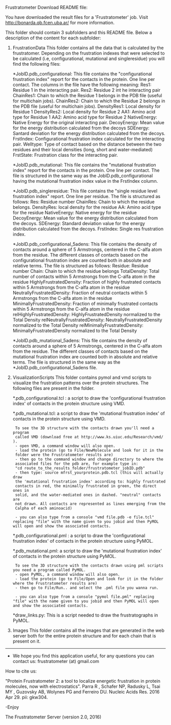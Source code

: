 Frustratometer Download README file:

You have downloaded the result files for a 'Frustratometer' job. Visit
http://bonarda.qb.fcen.uba.ar/ for more information.

This folder should contain 3 subfolders and this README file. Below a description of the content for each subfolder:

1) FrustrationData
This folder contains all the data that is calculated by the frustratomer. Depending on the frustration indexes that were selected to be calculated (i.e, configurational, mutational and singleresidue) you will find the following files:

	*JobID.pdb_configurational: This file contains the "configurational frustration index" report for the contacts in the protein. One line per contact. The columns in the file have the following meaning:
		Res1: Residue 1 in the interacting pair.
		Res2: Residue 2 int he interacting pair
		ChainRes1: Chain to which the Residue 1 belongs in the PDB file (useful for multichain jobs).
		ChainRes2: Chain to which the Residue 2 belongs in the PDB file (useful for multichain jobs).
		DensityRes1: Local density for Residue 1
		DensityRes2: Local density for Residue 2
		AA1: Amino acid type for Residue 1
		AA2: Amino acid type for Residue 2
		NativeEnergy: Native Energy for the original interacting pair.
		DecoyEnergy: Mean value for the energy distribution calculated from the decoys
		SDEnergy: Santard deviation for the energy distribution calculated from the decoys.
		FrstIndex: Configurational frustration index calculated for the interacting pair.
		Welltype: Type of contact based on the distance between the two residues and their local densities (long, short and water-mediated)
		FrstState: Frustration class for the interacting pair. 

	*JobID.pdb_mutational: This file contains the "mutational frustration index" report for the contacts in the protein. One line per contact. The file is structured in the same way as the JobID.pdb_configurational having the mutational frustration index value in the FrstIndex column.

	*JobID.pdb_singleresidue: This file contains the "single residue level frustration index" report. One line per residue. The file is structured as follows:
		Res: Residue number
		ChainRes: Chain to which the residue belongs.
		DensityRes: local density for the residue
		AA: Amino acid type for the residue
		NativeEnergy: Native energy for the residue
		DecoyEnergy: Mean value for the energy distribution calculated from the decoys.
		SDEnergy: Standard deviation value for the energy distribution calculated from the decoys.
		FrstIndex: Single res frustration index.

	*JobID.pdb_configurational_5adens: This file contains the density of contacts around a sphere of 5 Armstrongs, centered in the C-alfa atom from the residue. The different classes of contacts based on the configurational frustration index are counted both in absolute and relative terms. The file is structured as follows:
		Residue: Residue number
		Chain: Chain to which the residue belongs
		TotalDensity: Total number of contacts within 5 Armstrongs from the C-alfa atom in the residue
		HighlyFrustratedDensity: Fraction of highly frustrated contacts within 5 Armstrongs from the C-alfa atom in the residue
		NeutrallyFrustratedDensity: Fraction of neutral contacts within 5 Armstrongs from the C-alfa atom in the residue
		MinimallyFrustratedDensity: Fraction of minimally frustrated contacts within 5 Armstrongs from the C-alfa atom in the residue
		relHighlyFrustratedDensity: HighlyFrustratedDensity normalized to the Total Density
		relNeutrallyFrustratedDensity: NeutrallyFrustratedDensity normalized to the Total Density
		relMinimallyFrustratedDensity: MinimallyFrustratedDensity normalized to the Total Density

	*JobID.pdb_mutational_5adens: This file contains the density of contacts around a sphere of 5 Armstrongs, centered in the C-alfa atom from the residue. The different classes of contacts based on the mutational frustration index are counted both in absolute and relative terms. The file is structured in the same way as the *JobID.pdb_configurational_5adens file.

2) VisualizationScripts
	This folder contains pymol and vmd scripts to visualize the frustration patterns over the protein structures. The following files are present in the folder.

	*.pdb_configurational.tcl : a script to draw the 'configurational frustration
	index' of contacts in the protein structure using VMD.

	*.pdb_mutational.tcl:  a script to draw the 'mutational frustration
	index' of contacts in the protein structure using VMD.
		
		To see the 3D structure with the contacts drawn you'll need a program
		called VMD (download free at http://www.ks.uiuc.edu/Research/vmd/ ).
		- open VMD, a command window will also open.
		- load the protein (go to File/NewMolecule and look for it in the
		folder were the Frustratometer results are)
		- then go to the command window and change directory to where the
		associated files for the pdb are, for example type in: 
		"cd route_to_the_results_folder/frustratometer_jobID.pdb"
		- then type: source mfrst_yourprotein.pdb.tcl (this will actually draw
		the 'mutational frustration index' according to: highly frustrated
		contacts in red, the minimally frustrated in green, the direct ones in
		solid, and the water-mediated ones in dashed. "neutral" contacts are
		not drawn. All contacts are represented as lines emerging from the
		Calpha of each aminoacid)

		- you can also type from a console "vmd file.pdb -e file.tcl" replacing "file" with the name given to you jobid and then PyMOL will open and show the associated contacts.

	*.pdb_configurational.pml : a script to draw the 'configurational frustration
	index' of contacts in the protein structure using PyMOL.

	*.pdb_mutational.pml:  a script to draw the 'mutational frustration
	index' of contacts in the protein structure using PyMOL.

		To see the 3D structure with the contacts drawn using pml scripts you need a program called PyMOL. 
		- open PyMOL, a command window will also open.
		- load the protein (go to File/Open and look for it in the folder where the Frustratometer results are)  
		- then go to File/Run.. and select the .pml file you wanna run.

		- you can also type from a console "pymol file.pml" replacing "file" with the name given to you jobid and then PyMOL will open and show the associated contacts.

	*draw_links.py: This is a script needed to draw the frustratographs in PyMOL.
	 
3) Images
This folder contains all the images that are generated in the web server both for the entire protein structure and for each chain that is present on it.

---------------------------------------------------------------------------------------------------------------

- We hope you find this application useful, for any questions you can contact us: frustratometer (at) gmail.com

How to cite us:

"Protein Frustratometer 2: a tool to localize energetic frustration in protein molecules, now with electrostatics". Parra R , Schafer NP, Radusky L, Tsai MY , Guzovsky AB, Wolynes PG and Ferreiro DU. Nucleic Acids Res. 2016 Apr 29. pii: gkw304.

-Enjoy

The Frustratometer Server
(version 2.0, 2016)